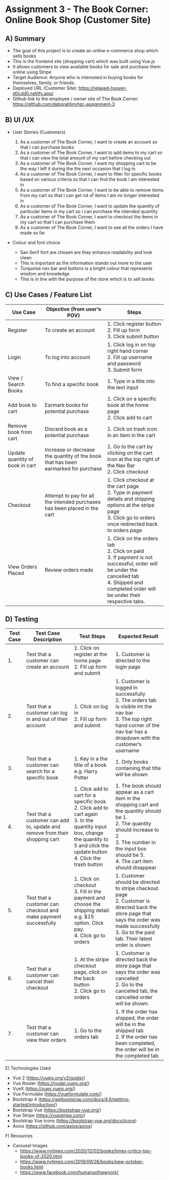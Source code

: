 # Assignment 3 - The Book Corner: Online Book Shop (Customer Site)


## A) Summary
- The goal of this project is to create an online e-commerce shop which sells books
- This is the frontend site (shopping cart) which was built using Vue.js
- It allows customers to view available books for sale and purchase them online using Stripe
- Target Audience: Anyone who is interested in buying books for themselves, family, or friends.
- Deployed URL (Customer Site): https://relaxed-hoover-d0cdd0.netlify.app/
- Github link to the employee / owner site of The Book Corner: https://github.com/deborahlim/tgc-assignment-3


## B) UI /UX
- User Stories (Customers)
    1. As a customer of The Book Corner, I want to create an account so that I can purchase books
    2. As a customer of The Book Corner, I want to add items to my cart so that I can view the total amount of my cart before checking out
    3. As a customer of The Book Corner, I want my shopping cart to be the way I left it during the the next occasion that I log in
    4. As a customer of The Book Corner, I want to filter for specific books based on various criteria so that I can find the book I am interested in
    5. As a customer of The Book Corner, I want to be able to remove items from my cart so that I can get rid of items I am no longer interested in
    6. As a customer of The Book Corner, I want to update the quantity of particular items in my cart so I can purchase the intended quantity
    7. As a customer of The Book Corner, I want to checkout the items in my cart so that I can purchase them
    8. As a customer of The Book Corner,  I want to see all the orders I have made so far

- Colour and font choice
    - San Serif font are chosen are they enhance readability and look clean
    - This is important as the information stands out more to the user
    - Turquoise nav bar and buttons is a bright colour that represents wisdom and knowledge
    - This is in line with the purpose of the store which is to sell books


## C) Use Cases / Feature List
|Use Case                         |Objective (from user’s POV)                                                         |Steps                                                                                                                                                                                                                                      |
|---------------------------------------|------------------------------------------------------------------------------------------|-------------------------------------------------------------------------------------------------------------------------------------------------------------------------------------------------------------------------------------------------|
|Register                         |To create an account                                                                |1. Click register button<br>2. Fill up form <br>3. Click submit button                                                                                                                                         |
|Login                            |To log into account                                                                 |1. Click log in on top right hand corner<br>2. Fill up username and password <br>3. Submit form                                                                                                                |
|View / Search Books              |To find a specific book                                                             |1. Type in a title into the text input                                                                                                                                                                                                     |
|Add book to cart                 |Earmark books for potential  purchase                                               |1. Click on a specific book at the home page<br>2. Click add to cart                                                                                                                                                         |
|Remove book from cart            |Discard book as a potential purchase                                                |1. Click on trash icon in an item in the cart                                                                                                                                                                                              |
|Update quantity of book in cart  |Increase or decrease the quantity of the book that has been earmarked for purchase  |1. Go to the cart by clicking on the cart icon at the top right of the Nav Bar<br>2. Click checkout                                                                                                                          |
|Checkout                         |Attempt to pay for all the intended purchases has been placed in the cart           |1. Click checkout at the cart page<br>2. Type in payment details and shipping options at the stripe page<br>3. Click go to orders once redirected back to orders page                                          |
|View Orders Placed               |Review orders made                                                                  |1. Click on the orders tab<br>2. Click on paid<br>3. If payment is not successful, order will be under the cancelled tab<br>4. Shipped and completed order will be under their respective tabs.  |


## D) Testing
|Test Case  |Test Case Description                                                        |Test Steps                                                                                                                                                                                                                                                      |Expected Result                                                                                                                                                                                                                                                                        |
|-----------------|-----------------------------------------------------------------------------------|----------------------------------------------------------------------------------------------------------------------------------------------------------------------------------------------------------------------------------------------------------------------|---------------------------------------------------------------------------------------------------------------------------------------------------------------------------------------------------------------------------------------------------------------------------------------------|
|1.         |Test that a customer can create an account                                   |1. Click on register at the home page<br>2. Fill up form and submit                                                                                                                                                                               |1. Customer is directed to the login page                                                                                                                                                                                                                                              |
|2.         |Test that a customer can log in and out of their account                     |1. Click on log in<br>2. Fill up form and submit                                                                                                                                                                                                  |1. Customer is logged in successfully<br>2. The orders tab is visible int the nav bar<br>3. The top right hand corner of the nav bar has a dropdown with the customer’s username                                                                           |
|3.         |Test that a customer can search for a specific book                          |1. Key in a the title of a book e.g. Harry Potter                                                                                                                                                                                                               |1. Only books containing that title will be shown                                                                                                                                                                                                                                      |
|4.         |Test that a customer can add to, update and remove from their shopping cart  |1. Click add to cart for a specific book<br>2. Click add to cart again<br>3. In the quantity input box, change the quantity to 5 and click the update button<br>4. Click the trash button  |1. The book should appear as a cart item in the shopping cart and the quantity should be 1.<br>2.  The quantity should increase to 2<br>3. The number in the input box should be 5. <br>4. The cart item should disappear  |
|5.         |Test that a customer can checkout and make payment successfully              |1. Click on checkout<br>3. Fill in the payment and choose the shipping detail. e.g. $15 option. Click pay.<br>4. Click go to orders                                                                                        |1. Customer should be directed to stripe checkout page<br>2.  Customer is directed back the store page that says the order was made successfully<br>3. Go to the paid tab. Their latest order is shown                                                     |
|6.         |Test that a customer can cancel their checkout                               |1. At the stripe checkout page, click on the back button<br>2. Click go to orders                                                                                                                                                                 |1. Customer is directed back the store page that says the order was cancelled<br>2. Go to the cancelled tab, the cancelled order will be shown.                                                                                                                          |
|7.         |Test that a customer can view their orders                                   |1. Go to the orders tab                                                                                                                                                                                                                                         |1. If the order has shipped, the order will be in the shipped tab<br>2. If the order has been completed, the order will be in the completed tab                                                                                                                          |

E) Technologies Used 
- Vue 2 (https://vuejs.org/v2/guide/)
- Vue Router (https://router.vuejs.org/)
- VueX (https://vuex.vuejs.org/)
- Vue Formulate (https://vueformulate.com/)
- Bootstrap 4 (https://getbootstrap.com/docs/4.6/getting-started/introduction/)
- Bootstrap Vue (https://bootstrap-vue.org/)
- Vue Stripe (https://vuestripe.com/)
- Bootstrap Vue Icons (https://bootstrap-vue.org/docs/icons)
- Axios (https://github.com/axios/axios)

 F) Resources
- Carousel Images
    - https://www.nytimes.com/2020/12/02/books/times-critics-top-books-of-2020.html
    - https://www.nytimes.com/2019/09/26/books/new-october-books.html
    - https://www.facebook.com/humansofnewyork/
